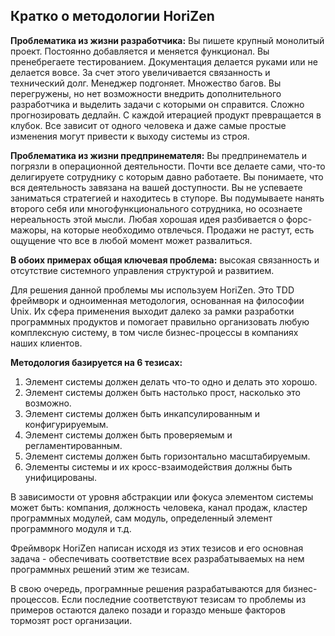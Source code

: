 ## Кратко о методологии HoriZen

**Проблематика из жизни разработчика:**
Вы пишете крупный монолитый проект. Постоянно добавляется и меняется функционал. Вы пренебрегаете тестированием. Документация делается руками или не делается вовсе. За счет этого увеличивается связанность и технический долг. Менеджер подгоняет. Множество багов. Вы перегружены, но нет возможности внедрить дополнительного разработчика и выделить задачи с которыми он справится. Сложно прогнозировать дедлайн. С каждой итерацией продукт превращается в клубок. Все зависит от одного человека и даже самые простые изменения могут привести к выходу системы из строя.

**Проблематика из жизни предпринемателя:**
Вы предпринематель и погрязли в операционной деятельности. Почти все делаете сами, что-то делигируете сотруднику с которым давно работаете. Вы понимаете, что вся деятельность завязана на вашей доступности. Вы не успеваете заниматься стратегией и находитесь в ступоре. Вы подумываете нанять второго себя или многофункционального сотрудника, но осознаете нереальность этой мысли. Любая хорошая идея разбивается о форс-мажоры, на которые необходимо отвлечься. Продажи не растут, есть ощущение что все в любой момент может развалиться.

**В обоих примерах общая ключевая проблема:** высокая связанность и отсутствие системного управления структурой и развитием.

Для решения данной проблемы мы используем HoriZen. Это TDD фреймворк и одноименная методология, основанная на философии Unix. Их сфера применения выходит далеко за рамки разработки программных продуктов и помогает правильно организовать любую комплексную систему, в том числе бизнес-процессы в компаниях наших клиентов.

**Методология базируется на 6 тезисах:**
1. Элемент системы должен делать что-то одно и делать это хорошо.  
2. Элемент системы должен быть настолько прост, насколько это возможно.  
3. Элемент системы должен быть инкапсулированным и конфигурируемым.  
4. Элемент системы должен быть проверяемым и регламентированным.  
5. Элемент системы должен быть горизонтально масштабируемым.  
6. Элементы системы и их кросс-взаимодействия должны быть унифицированы.

В зависимости от уровня абстракции или фокуса элементом системы может быть: компания, должность человека, канал продаж, кластер программных модулей, сам модуль, определенный элемент программного модуля и т.д.

Фреймворк HoriZen написан исходя из этих тезисов и его основная задача - обеспечивать соответствие всех разрабатываемых на нем программных решений этим же тезисам.

В свою очередь, програмнные решения разрабатываются для бизнес-процессов. Если последние соответствуют тезисам то проблемы из примеров остаются далеко позади и гораздо меньше факторов тормозят рост организации.

